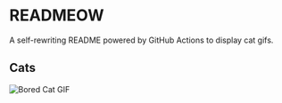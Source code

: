 # READMEOW

A self-rewriting README powered by GitHub Actions to display cat gifs.

## Cats

![Bored Cat GIF](https://media1.giphy.com/media/v1.Y2lkPTlhY2QwMmRhZWM5dHdkaHJha3E4emd5Z3ozNjI5cjJlOTNrc21kZGduODFmbDZuNiZlcD12MV9naWZzX3NlYXJjaCZjdD1n/mlvseq9yvZhba/200.gif)
